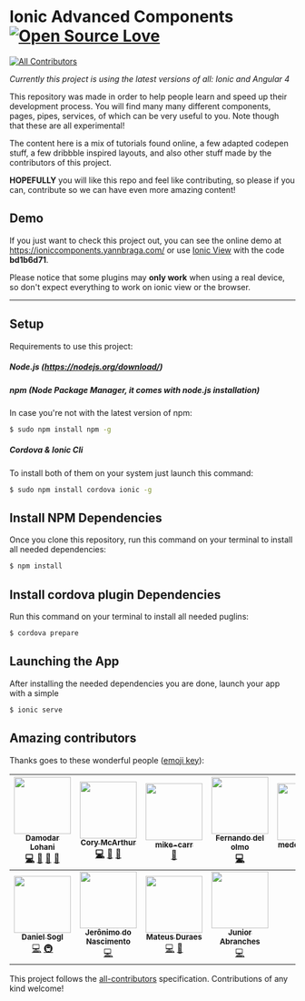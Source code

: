 # Ionic Advanced Components [![Open Source Love](https://badges.frapsoft.com/os/v1/open-source.svg?v=103)](https://github.com/ellerbrock/open-source-badge/)
[![All Contributors](https://img.shields.io/badge/all_contributors-10-orange.svg?style=flat-square)](#contributors)

_Currently this project is using the latest versions of all: Ionic and Angular 4_

This repository was made in order to help people learn and speed up their development process.
You will find many many different components, pages, pipes, services, of which can be very useful to you. Note though that these are all experimental!

The content here is a mix of tutorials found online, a few adapted codepen stuff, a few dribbble inspired layouts, and also other stuff made by the contributors of this project.

**HOPEFULLY** you will like this repo and feel like contributing, so please if you can, contribute so we can have even more amazing content!

## Demo
If you just want to check this project out, you can see the online demo at https://ioniccomponents.yannbraga.com/ or use [Ionic View](http://view.ionic.io/) with the code **bd1b6d71**.

Please notice that some plugins may **only work** when using a real device, so don't expect everything to work on ionic view or the browser.

****


## Setup

Requirements to use this project:

##### Node.js (https://nodejs.org/download/)

##### npm (Node Package Manager, it comes with node.js installation)
In case you're not with the latest version of npm:
```sh
$ sudo npm install npm -g
```

##### Cordova & Ionic Cli
To install both of them on your system just launch this command:
```sh
$ sudo npm install cordova ionic -g
```

## Install NPM Dependencies
Once you clone this repository, run this command on your terminal to install all needed dependencies:
```sh
$ npm install
```

## Install cordova plugin Dependencies
Run this command on your terminal to install all needed puglins:
```sh
$ cordova prepare
```

## Launching the App
After installing the needed dependencies you are done, launch your app with a simple
```sh
$ ionic serve
```

## Amazing contributors

Thanks goes to these wonderful people ([emoji key](https://github.com/kentcdodds/all-contributors#emoji-key)):

<!-- ALL-CONTRIBUTORS-LIST:START - Do not remove or modify this section -->
| [<img src="https://avatars1.githubusercontent.com/u/6360216?v=4" width="100px;"/><br /><sub><b>Damodar Lohani</b></sub>](http://www.dlohani.com.np)<br />[💻](https://github.com/yannbf/ionic3-components/commits?author=lohanidamodar "Code") [📢](#talk-lohanidamodar "Talks") [🎨](#design-lohanidamodar "Design") [📝](#blog-lohanidamodar "Blogposts") | [<img src="https://avatars0.githubusercontent.com/u/6452188?v=4" width="100px;"/><br /><sub><b>Cory McArthur</b></sub>](https://github.com/corysmc)<br />[💻](https://github.com/yannbf/ionic3-components/commits?author=corysmc "Code") [📢](#talk-corysmc "Talks") [🎨](#design-corysmc "Design") | [<img src="https://avatars1.githubusercontent.com/u/1894500?v=4" width="100px;"/><br /><sub><b>mike-carr</b></sub>](http://ServiciosGlobalesTecnologicos.com/)<br />[🔌](#plugin-miguelcarrascoq "Plugin/utility libraries") | [<img src="https://avatars3.githubusercontent.com/u/7361737?v=4" width="100px;"/><br /><sub><b>Fernando del olmo</b></sub>](https://fdom-website.firebaseapp.com/)<br />[💻](https://github.com/yannbf/ionic3-components/commits?author=Fdom92 "Code") | [<img src="https://avatars1.githubusercontent.com/u/13787877?v=4" width="100px;"/><br /><sub><b>medeirosrafael</b></sub>](https://github.com/medeirosrafael)<br />[🐛](https://github.com/yannbf/ionic3-components/issues?q=author%3Amedeirosrafael "Bug reports") | [<img src="https://avatars0.githubusercontent.com/u/12940555?v=4" width="100px;"/><br /><sub><b>Javier</b></sub>](https://github.com/javico2609)<br />[💻](https://github.com/yannbf/ionic3-components/commits?author=javico2609 "Code") [🎨](#design-javico2609 "Design") | [<img src="https://avatars0.githubusercontent.com/u/5886788?v=4" width="100px;"/><br /><sub><b>Mohd Mazlan Bin Mohd Nor</b></sub>](http://mazlan.my)<br />[💻](https://github.com/yannbf/ionic3-components/commits?author=mazlanmohdnor "Code") [🎨](#design-mazlanmohdnor "Design") |
| :---: | :---: | :---: | :---: | :---: | :---: | :---: |
| [<img src="https://avatars2.githubusercontent.com/u/15234844?v=4" width="100px;"/><br /><sub><b>Daniel Sogl</b></sub>](https://github.com/danielsogl)<br />[💻](https://github.com/yannbf/ionic3-components/commits?author=danielsogl "Code") [🚇](#infra-danielsogl "Infrastructure (Hosting, Build-Tools, etc)") | [<img src="https://avatars0.githubusercontent.com/u/16031907?v=4" width="100px;"/><br /><sub><b>Jerônimo do Nascimento</b></sub>](https://github.com/jeronimonascimento)<br />[💻](https://github.com/yannbf/ionic3-components/commits?author=jeronimonascimento "Code") | [<img src="https://avatars2.githubusercontent.com/u/19319404?v=4" width="100px;"/><br /><sub><b>Mateus Duraes</b></sub>](http://mateusduraes.github.io/)<br />[💻](https://github.com/yannbf/ionic3-components/commits?author=mateusduraes "Code") [🎨](#design-mateusduraes "Design") | [<img src="https://avatars0.githubusercontent.com/u/9979222?s=460&v=4" width="100px;"/><br /><sub><b>Junior Abranches</b></sub>](https://github.com/juniorabranches)<br />[💻](https://github.com/yannbf/ionic3-components/commits?author=juniorabranches "Code") |
<!-- ALL-CONTRIBUTORS-LIST:END -->

This project follows the [all-contributors](https://github.com/kentcdodds/all-contributors) specification. Contributions of any kind welcome!
